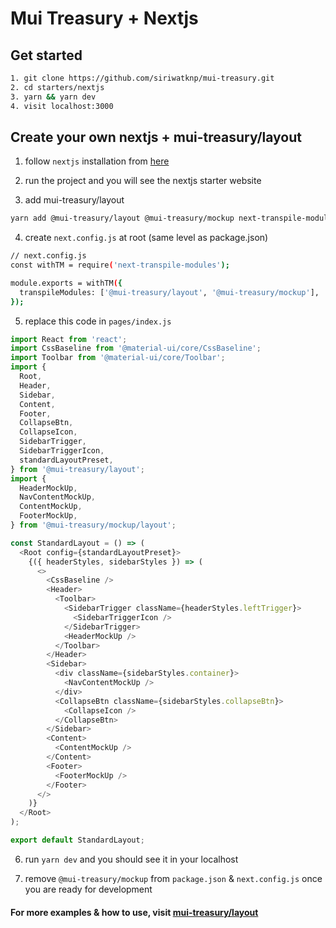 # Mui Treasury + Nextjs

## Get started

```bash
1. git clone https://github.com/siriwatknp/mui-treasury.git
2. cd starters/nextjs
3. yarn && yarn dev
4. visit localhost:3000
```

## Create your own nextjs + mui-treasury/layout

1. follow `nextjs` installation from [here](https://nextjs.org/docs)

2. run the project and you will see the nextjs starter website

3. add mui-treasury/layout

```bash
yarn add @mui-treasury/layout @mui-treasury/mockup next-transpile-modules
```

4. create `next.config.js` at root (same level as package.json)

```bash
// next.config.js
const withTM = require('next-transpile-modules');

module.exports = withTM({
  transpileModules: ['@mui-treasury/layout', '@mui-treasury/mockup'],
});
```

5. replace this code in `pages/index.js`

```js
import React from 'react';
import CssBaseline from '@material-ui/core/CssBaseline';
import Toolbar from '@material-ui/core/Toolbar';
import {
  Root,
  Header,
  Sidebar,
  Content,
  Footer,
  CollapseBtn,
  CollapseIcon,
  SidebarTrigger,
  SidebarTriggerIcon,
  standardLayoutPreset,
} from '@mui-treasury/layout';
import {
  HeaderMockUp,
  NavContentMockUp,
  ContentMockUp,
  FooterMockUp,
} from '@mui-treasury/mockup/layout';

const StandardLayout = () => (
  <Root config={standardLayoutPreset}>
    {({ headerStyles, sidebarStyles }) => (
      <>
        <CssBaseline />
        <Header>
          <Toolbar>
            <SidebarTrigger className={headerStyles.leftTrigger}>
              <SidebarTriggerIcon />
            </SidebarTrigger>
            <HeaderMockUp />
          </Toolbar>
        </Header>
        <Sidebar>
          <div className={sidebarStyles.container}>
            <NavContentMockUp />
          </div>
          <CollapseBtn className={sidebarStyles.collapseBtn}>
            <CollapseIcon />
          </CollapseBtn>
        </Sidebar>
        <Content>
          <ContentMockUp />
        </Content>
        <Footer>
          <FooterMockUp />
        </Footer>
      </>
    )}
  </Root>
);

export default StandardLayout;
```

6. run `yarn dev` and you should see it in your localhost

7. remove `@mui-treasury/mockup` from `package.json` & `next.config.js` once you are ready for development

#### For more examples & how to use, visit [mui-treasury/layout](https://mui-treasury.com/layout)
